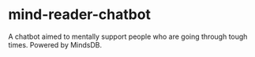 # mind-reader-chatbot
A chatbot aimed to mentally support people who are going through tough times. Powered by MindsDB. 
